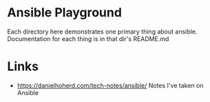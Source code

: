 # Ansible Playground

Each directory here demonstrates one primary thing about ansible. Documentation for each thing is in that dir's README.md

# Links

- <https://danielhoherd.com/tech-notes/ansible/> Notes I've taken on Ansible
